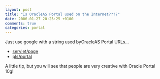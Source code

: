 ```yaml
---
layout: post
title: "Is OracleAS Portal used on the Internet????"
date: 2006-01-27 20:25:25 +0100
comments: true
categories: portal
---
```

Just use google with a string used byOracleAS Portal URLs...

*   [servlet/page](http://www.google.com/search?hl=en&q=servlet%2Fpage&btnG=Google+Search&meta=)
*   [pls/portal](http://www.google.com/search?hl=en&lr=&q=pls%2Fportal&btnG=Search)

A little tip, but you will see that people are very creative with Oracle Portal 10g!
